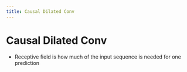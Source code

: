 ```yaml
---
title: Causal Dilated Conv
---
```


# Causal Dilated Conv
- Receptive field is how much of the input sequence is needed for one prediction







